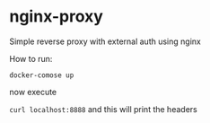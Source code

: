 # nginx-proxy
Simple reverse proxy with external auth using nginx


How to run:

`docker-comose up`


now execute 

`curl localhost:8888` and this will print the headers
